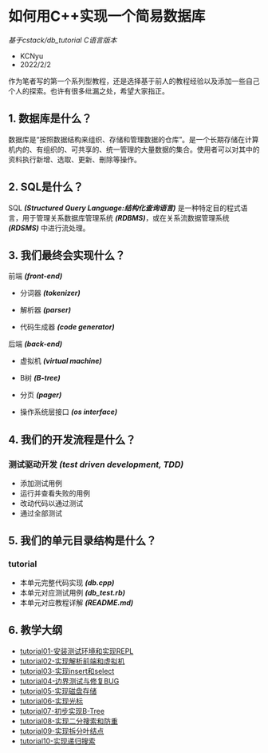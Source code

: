 # 如何用C++实现一个简易数据库
*基于cstack/db_tutorial C语言版本*
* KCNyu
* 2022/2/2

作为笔者写的第一个系列型教程，还是选择基于前人的教程经验以及添加一些自己个人的探索。也许有很多纰漏之处，希望大家指正。

## 1. 数据库是什么？
数据库是“按照数据结构来组织、存储和管理数据的仓库”。是一个长期存储在计算机内的、有组织的、可共享的、统一管理的大量数据的集合。使用者可以对其中的资料执行新增、选取、更新、刪除等操作。

## 2. SQL是什么？
SQL ***(Structured Query Language:结构化查询语言)*** 是一种特定目的程式语言，用于管理关系数据库管理系统 ***(RDBMS)***，或在关系流数据管理系统 ***(RDSMS)*** 中进行流处理。

## 3. 我们最终会实现什么？
前端 ***(front-end)***

* 分词器 ***(tokenizer)***

* 解析器 ***(parser)***

* 代码生成器 ***(code generator)***

后端 ***(back-end)***

* 虚拟机 ***(virtual machine)***

* B树 ***(B-tree)***

* 分页 ***(pager)***

* 操作系统层接口 ***(os interface)***


## 4. 我们的开发流程是什么？
### 测试驱动开发 ***(test driven development, TDD)***
* 添加测试用例
* 运行并查看失败的用例
* 改动代码以通过测试
* 通过全部测试
  
## 5. 我们的单元目录结构是什么？

### **tutorial**
* 本单元完整代码实现 ***(db.cpp)***
* 本单元对应测试用例 ***(db_test.rb)***
* 本单元对应教程详解 ***(README.md)***

## 6. 教学大纲
* [tutorial01-安装测试环境和实现REPL](./tutorial01/README.md)
* [tutorial02-实现解析前端和虚拟机](./tutorial02/README.md)
* [tutorial03-实现insert和select](./tutorial03/README.md)
* [tutorial04-边界测试与修复BUG](./tutorial04/README.md)
* [tutorial05-实现磁盘存储](./tutorial05/README.md)
* [tutorial06-实现光标](./tutorial06/README.md)
* [tutorial07-初步实现B-Tree](./tutorial07/README.md)
* [tutorial08-实现二分搜索和防重](./tutorial08/README.md)
* [tutorial09-实现拆分叶结点](./tutorial09/README.md)
* [tutorial10-实现递归搜索](./tutorial10/README.md)